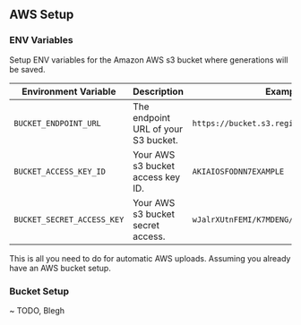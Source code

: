 ## AWS Setup

### ENV Variables

Setup ENV variables for the Amazon AWS s3 bucket where generations will be saved. 

| Environment Variable       | Description                         | Example                                    |
| -------------------------- | ----------------------------------- | ------------------------------------------ |
| `BUCKET_ENDPOINT_URL`      | The endpoint URL of your S3 bucket. | `https://bucket.s3.region.amazonaws.com`   |
| `BUCKET_ACCESS_KEY_ID`     | Your AWS s3 bucket access key ID.   | `AKIAIOSFODNN7EXAMPLE`                     |
| `BUCKET_SECRET_ACCESS_KEY` | Your AWS s3 bucket secret access.   | `wJalrXUtnFEMI/K7MDENG/bPxRfiCYEXAMPLEKEY` |

This is all you need to do for automatic AWS uploads. Assuming you already have an AWS bucket setup.


### Bucket Setup
~ TODO, Blegh

